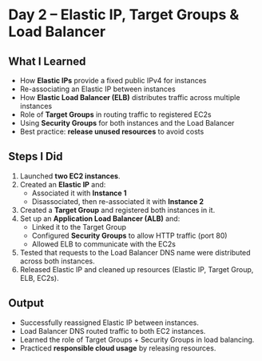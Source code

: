 # Day 2 – Elastic IP, Target Groups & Load Balancer  

## What I Learned  
- How **Elastic IPs** provide a fixed public IPv4 for instances  
- Re-associating an Elastic IP between instances  
- How **Elastic Load Balancer (ELB)** distributes traffic across multiple instances  
- Role of **Target Groups** in routing traffic to registered EC2s  
- Using **Security Groups** for both instances and the Load Balancer  
- Best practice: **release unused resources** to avoid costs  

## Steps I Did  
1. Launched **two EC2 instances**.  
2. Created an **Elastic IP** and:  
   - Associated it with **Instance 1**  
   - Disassociated, then re-associated it with **Instance 2**  
3. Created a **Target Group** and registered both instances in it.  
4. Set up an **Application Load Balancer (ALB)** and:  
   - Linked it to the Target Group  
   - Configured **Security Groups** to allow HTTP traffic (port 80)  
   - Allowed ELB to communicate with the EC2s  
5. Tested that requests to the Load Balancer DNS name were distributed across both instances.  
6. Released Elastic IP and cleaned up resources (Elastic IP, Target Group, ELB, EC2s).  

## Output  
- Successfully reassigned Elastic IP between instances.  
- Load Balancer DNS routed traffic to both EC2 instances.  
- Learned the role of Target Groups + Security Groups in load balancing.  
- Practiced **responsible cloud usage** by releasing resources.  
